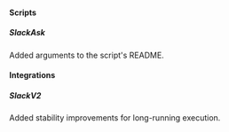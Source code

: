 
#### Scripts
##### SlackAsk
Added arguments to the script's README.
#### Integrations
##### SlackV2
Added stability improvements for long-running execution.
